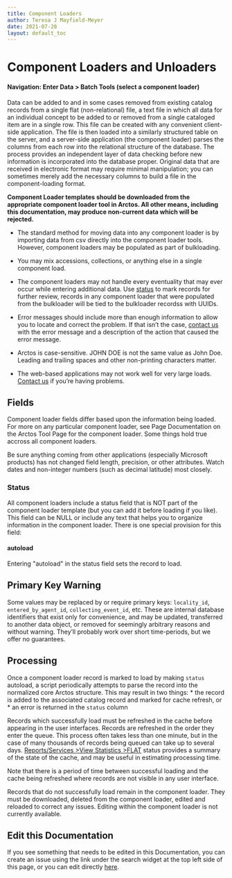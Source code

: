```yaml
---
title: Component Loaders
author: Teresa J Mayfield-Meyer
date: 2021-07-28
layout: default_toc
---
```

# Component Loaders and Unloaders

#### Navigation: Enter Data > Batch Tools (select a component loader)

Data can be added to and in some cases removed from existing catalog records from a single flat (non-relational) file, a text file in which all data for an individual concept to be added to or removed from a single cataloged item are in a single row. This file can be created with any convenient client-side application. The file is then loaded into a similarly structured table on the server, and a server-side application (the component loader) parses the columns from each row into the relational structure of the database. The process provides an independent layer of data checking before new information is incorporated into the database proper. Original data that are received in electronic format may require minimal manipulation; you can sometimes merely add the necessary columns to build a file in the component-loading format.

**Component Loader templates should be downloaded from the appropriate component loader tool in Arctos. All other means, including this documentation, may produce non-current data which will be rejected.**

 - The standard method for moving data into any component loader is by importing data from csv directly into the component loader tools. However, component loaders may be populated as part of bulkloading. 

 - You may mix accessions, collections, or anything  else in a single component load.

 - The component loaders may not handle every eventuality that may ever occur while entering additional data. Use [status](#status) to mark records for further review,  records in any component loader that were populated from the bulkloader will be tied to the bulkloader recordss with UUIDs.

 - Error messages should include more than enough information to allow you to locate and correct the problem. If that isn’t the case, [contact us](https://arctosdb.org/join-arctos/contacts-support) with the error message and a description of the action that caused the error message.

 - Arctos is case-sensitive. JOHN DOE is not the same value as John Doe. Leading and trailing spaces and other non-printing characters matter.

 - The web-based applications may not work well for very large loads. [Contact us](https://arctosdb.org/join-arctos/contacts-support) if you’re having problems.

## Fields
Component loader fields differ based upon the information being loaded. For more on any particular component loader, see Page Documentation on the Arctos Tool Page for the component loader. Some things hold true accross all component loaders.

Be sure anything coming from other applications (especially Microsoft products) has not changed field length, precision,
or other attributes. Watch dates and non-integer numbers (such as decimal latitude) most closely.

### Status

All component loaders include a status field that is NOT part of the component loader template (but you can add it before loading if you like). This field can be NULL or include any text that helps you to organize information in the component loader. There is one special provision for this field:

#### autoload
Entering "autoload" in the status field sets the record to load.

## Primary Key Warning

Some values may be replaced by or require primary keys: `locality_id`, `entered_by_agent_id`, `collecting_event_id`, etc. These are internal database identifiers that exist only for convenience, and may be updated, transferred to another data object, or removed for seemingly arbitrary reasons and without warning. They’ll probably work over short time-periods, but we offer no guarantees.

## Processing

Once a component loader record is marked to load by making ``status`` autoload, a script periodically attempts to parse the record into the normalized core Arctos structure. This may result in two things:
    * the record is added to the associated catalog record and marked for cache refresh, or
    * an error is returned in the ``status`` column
   
Records which successfully load must be refreshed in the cache before appearing in the user interfaces. Records are  refreshed in the order they enter the queue. This process often takes less than one minute, but in the case of many thousands of records being queued can take up to several days. <a href="https://arctos.database.museum/info/flat_status.cfm" target="_blank">Reports/Services >View Statistics >FLAT</a> status provides a summary of the state of the cache, and may be useful in estimating processing time.

Note that there is a period of time between successful loading and the cache being refreshed where records are not visible in any user interface.

Records that do not successfully load remain in the component loader. They must be downloaded, deleted from the component loader, edited and reloaded to correct any issues. Editing within the component loader is not currently available.

## Edit this Documentation

If you see something that needs to be edited in this Documentation, you can create an issue using the link under the search widget at the top left side of this page, or you can edit directly [here](https://github.com/ArctosDB/documentation-wiki/blob/gh-pages/_documentation/componentloader.markdown).